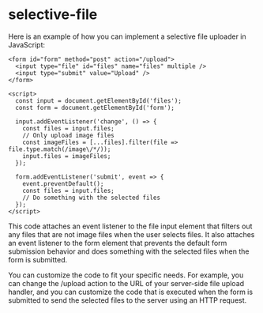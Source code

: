 # selective-file

Here is an example of how you can implement a selective file uploader in JavaScript:

```
<form id="form" method="post" action="/upload">
  <input type="file" id="files" name="files" multiple />
  <input type="submit" value="Upload" />
</form>

<script>
  const input = document.getElementById('files');
  const form = document.getElementById('form');

  input.addEventListener('change', () => {
    const files = input.files;
    // Only upload image files
    const imageFiles = [...files].filter(file => file.type.match(/image\/*/));
    input.files = imageFiles;
  });

  form.addEventListener('submit', event => {
    event.preventDefault();
    const files = input.files;
    // Do something with the selected files
  });
</script>
```

This code attaches an event listener to the file input element that filters out any files that are not image files when the user selects files. It also attaches an event listener to the form element that prevents the default form submission behavior and does something with the selected files when the form is submitted.

You can customize the code to fit your specific needs. For example, you can change the /upload action to the URL of your server-side file upload handler, and you can customize the code that is executed when the form is submitted to send the selected files to the server using an HTTP request.
